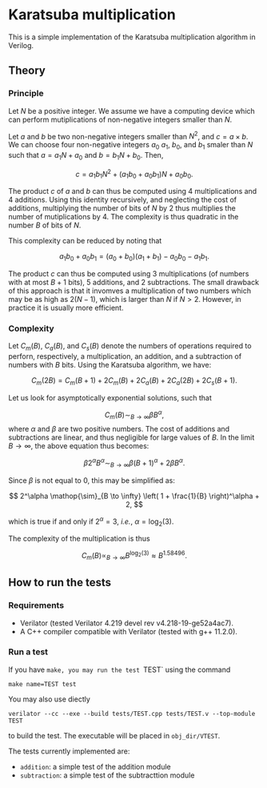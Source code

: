 # Karatsuba multiplication

This is a simple implementation of the Karatsuba multiplication algorithm in Verilog. 

## Theory

### Principle

Let $N$ be a positive integer. We assume we have a computing device which can perform mutiplications of non-negative integers smaller than $N$.

Let $a$ and $b$ be two non-negative integers smaller than $N^2$, and $c = a \times b$. We can choose four non-negative integers $a_0$ $a_1$, $b_0$, and $b_1$ smaler than $N$ such that $a = a_1 N + a_0$ and $b = b_1 N + b_0$. Then, 

$$
    c = a_1 b_1 N^2 + (a_1 b_0 + a_0 b_1) N + a_0 b_0 .
$$

The product $c$ of $a$ and $b$ can thus be computed using $4$ multiplications and $4$ additions. Using this identity recursively, and neglecting the cost of additions, multiplying the number of bits of $N$ by $2$ thus multiplies the number of mutiplications by $4$. The complexity is thus quadratic in the number $B$ of bits of $N$.

This complexity can be reduced by noting that 

$$
    a_1 b_0 + a_0 b_1 = (a_0 + b_0) (a_1 + b_1) - a_0 b_0 - a_1 b_1 .
$$

The product $c$ can thus be computed using $3$ multiplications (of numbers with at most $B+1$ bits), $5$ additions, and $2$ subtractions. The small drawback of this approach is that it invomves a multiplication of two numbers which may be as high as $2 (N - 1)$, which is larger than $N$ if $N > 2$. However, in practice it is usually more efficient.

### Complexity

Let $C_m(B)$, $C_a(B)$, and $C_s(B)$ denote the numbers of operations required to perforn, respectively, a multiplication, an addition, and a subtraction of numbers with $B$ bits. Using the Karatsuba algorithm, we have:

$$
    C_m(2 B) = C_m(B+1) + 2 C_m(B) + 2 C_a(B) + 2 C_a(2B) + 2 C_s(B+1). 
$$

Let us look for asymptotically exponential solutions, such that 

$$
    C_m(B) \mathop{\sim}_{B \to \infty} \beta B^\alpha,
$$
where $\alpha$ and $\beta$ are two positive numbers. The cost of additions and subtractions are linear, and thus negligible for large values of $B$. In the limit $B \to \infty$, the above equation thus becomes:

$$
    \beta 2^\alpha B^\alpha \mathop{\sim}_{B \to \infty} \beta (B+1)^\alpha + 2 \beta B^\alpha . 
$$

Since $\beta$ is not equal to $0$, this may be simplified as: 

$$
    2^\alpha \mathop{\sim}_{B \to \infty} \left( 1 + \frac{1}{B} \right)^\alpha + 2, 
$$

which is true if and only if $2^\alpha = 3$, *i.e.*, $\alpha = \log_2(3)$.

The complexity of the multiplication is thus

$$
    C_m(B) \mathop{\propto}_{B \to \infty} B^{\log_2(3)} \approx B^{1.58496} .
$$

## How to run the tests

### Requirements

* Verilator (tested Verilator 4.219 devel rev v4.218-19-ge52a4ac7).
* A C++ compiler compatible with Verilator (tested with g++ 11.2.0).

### Run a test

If you have `make, you may run the test `TEST` using the command

```
make name=TEST test
```

You may also use diectly
```
verilator --cc --exe --build tests/TEST.cpp tests/TEST.v --top-module TEST
```
to build the test. The executable will be placed in `obj_dir/VTEST`.

The tests currently implemented are: 

* `addition`: a simple test of the addition module
* `subtraction`: a simple test of the subtracttion module
